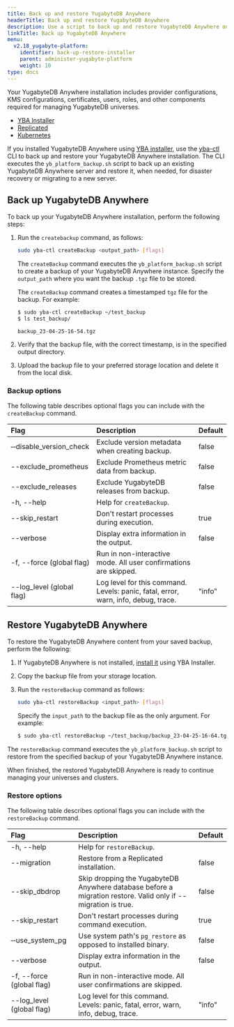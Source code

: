 ```yaml
---
title: Back up and restore YugabyteDB Anywhere
headerTitle: Back up and restore YugabyteDB Anywhere
description: Use a script to back up and restore YugabyteDB Anywhere on YBA Installer.
linkTitle: Back up YugabyteDB Anywhere
menu:
  v2.18_yugabyte-platform:
    identifier: back-up-restore-installer
    parent: administer-yugabyte-platform
    weight: 10
type: docs
---
```


Your YugabyteDB Anywhere installation includes provider configurations, KMS configurations, certificates, users, roles, and other components required for managing YugabyteDB universes.

<ul class="nav nav-tabs-alt nav-tabs-yb">
  <li>
    <a href="../back-up-restore-installer/" class="nav-link active">
      <i class="fa-solid fa-building"></i>
      YBA Installer</a>
  </li>

  <li >
    <a href="../back-up-restore-yp/" class="nav-link">
      <i class="fa-solid fa-cloud"></i>
      Replicated
    </a>
  </li>

  <li>
    <a href="../back-up-restore-k8s/" class="nav-link">
      <i class="fa-regular fa-dharmachakra" aria-hidden="true"></i>
      Kubernetes
    </a>
  </li>
</ul>

If you installed YugabyteDB Anywhere using [YBA installer](../../install-yugabyte-platform/install-software/installer/), use the [yba-ctl](../../install-yugabyte-platform/install-software/installer/#download-yba-installer) CLI to back up and restore your YugabyteDB Anywhere installation. The CLI executes the `yb_platform_backup.sh` script to back up an existing YugabyteDB Anywhere server and restore it, when needed, for disaster recovery or migrating to a new server.

## Back up YugabyteDB Anywhere

To back up your YugabyteDB Anywhere installation, perform the following steps:

1. Run the `createbackup` command, as follows:

    ```sh
    sudo yba-ctl createBackup <output_path> [flags]
    ```

    The `createBackup` command executes the `yb_platform_backup.sh` script to create a backup of your YugabyteDB Anywhere instance. Specify the `output_path` where you want the backup `.tgz` file to be stored.

    The `createBackup` command creates a timestamped `tgz` file for the backup. For example:

    ```sh
    $ sudo yba-ctl createBackup ~/test_backup
    $ ls test_backup/
    ```

    ```output
    backup_23-04-25-16-54.tgz
    ```

1. Verify that the backup file, with the correct timestamp, is in the specified output directory.

1. Upload the backup file to your preferred storage location and delete it from the local disk.

### Backup options

The following table describes optional flags you can include with the `createBackup` command.

| Flag | Description | Default |
| :--- | :---------- | :------ |
| &#8209;&#8209;disable_version_check | Exclude version metadata when creating backup. | false |
| --exclude_prometheus | Exclude Prometheus metric data from backup. | false |
| --exclude_releases | Exclude YugabyteDB releases from backup. | false |
| -h, --help | Help for `createBackup`. | |
| --skip_restart | Don't restart processes during execution. | true |
| --verbose | Display extra information in the output. | false |
| -f, --force (global flag) | Run in non-interactive mode. All user confirmations are skipped. | |
| --log_level (global flag) | Log level for this command.<br>Levels: panic, fatal, error, warn, info, debug, trace. | "info" |

## Restore YugabyteDB Anywhere

To restore the YugabyteDB Anywhere content from your saved backup, perform the following:

1. If YugabyteDB Anywhere is not installed, [install it](../../install-yugabyte-platform/install-software/installer/) using YBA Installer.

1. Copy the backup file from your storage location.

1. Run the `restoreBackup` command as follows:

    ```sh
    sudo yba-ctl restoreBackup <input_path> [flags]
    ```

    Specify the `input_path` to the backup file as the only argument. For example:

    ```sh
    $ sudo yba-ctl restoreBackup ~/test_backup/backup_23-04-25-16-64.tgz
    ```

The `restoreBackup` command executes the `yb_platform_backup.sh` script to restore from the specified backup of your YugabyteDB Anywhere instance.

When finished, the restored YugabyteDB Anywhere is ready to continue managing your universes and clusters.

### Restore options

The following table describes optional flags you can include with the `restoreBackup` command.

| Flag | Description | Default |
| :--- | :---------- | :------ |
| -h, --help | Help for `restoreBackup`. | |
| --migration | Restore from a Replicated installation. | false |
| --skip_dbdrop | Skip dropping the YugabyteDB Anywhere database before a migration restore. Valid only if --migration is true. | false |
| --skip_restart | Don't restart processes during command execution. | true |
| &#8209;&#8209;use_system_pg | Use system path's `pg_restore` as opposed to installed binary. | false |
| --verbose | Display extra information in the output. | false |
| -f, --force (global flag) | Run in non-interactive mode. All user confirmations are skipped. | |
| --log_level (global flag) | Log level for this command.<br>Levels: panic, fatal, error, warn, info, debug, trace. | "info" |
